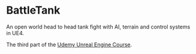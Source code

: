 # BattleTank
An open world head to head tank fight with AI, terrain and control systems in UE4.

The third part of the [Udemy Unreal Engine Course](https://www.udemy.com/unrealcourse/learn/v4/overview).
